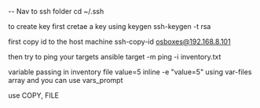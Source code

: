 --
Nav to ssh folder
cd ~/.ssh

to create key
first cretae a key using keygen
ssh-keygen -t rsa

first copy id to the host machine
ssh-copy-id osboxes@192.168.8.101

then try to ping your targets
ansible target -m ping -i inventory.txt

variable passing
in inventory file value=5
inline -e "value=5"
using var-files array
and you can use vars_prompt

use COPY, FILE
